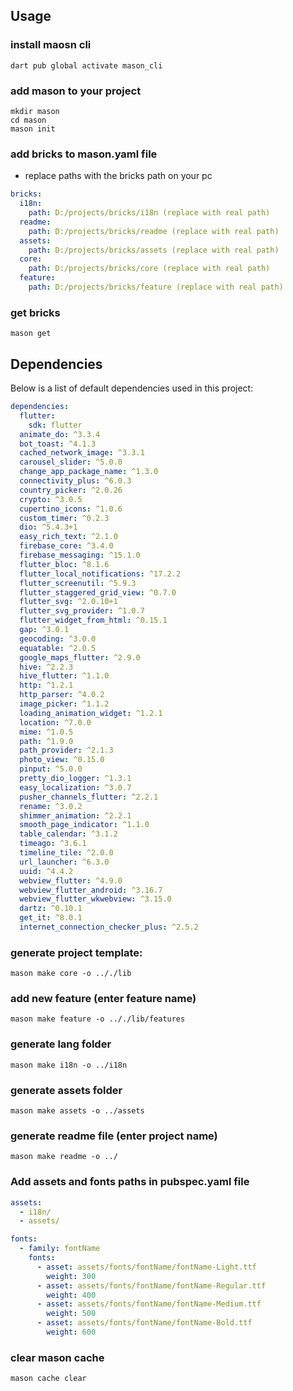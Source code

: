 ## Usage

### install maosn cli

```shell
dart pub global activate mason_cli
```

### add mason to your project

```shell
mkdir mason
cd mason
mason init
```

### add bricks to mason.yaml file

- replace paths with the bricks path on your pc

```yaml
bricks:
  i18n:
    path: D:/projects/bricks/i18n (replace with real path)
  readme:
    path: D:/projects/bricks/readme (replace with real path)
  assets:
    path: D:/projects/bricks/assets (replace with real path)
  core:
    path: D:/projects/bricks/core (replace with real path)
  feature:
    path: D:/projects/bricks/feature (replace with real path)
```

### get bricks

```shell
mason get
```

## Dependencies

Below is a list of default dependencies used in this project:

```yaml
dependencies:
  flutter:
    sdk: flutter
  animate_do: ^3.3.4
  bot_toast: ^4.1.3
  cached_network_image: ^3.3.1
  carousel_slider: ^5.0.0
  change_app_package_name: ^1.3.0
  connectivity_plus: ^6.0.3
  country_picker: ^2.0.26
  crypto: ^3.0.5
  cupertino_icons: ^1.0.6
  custom_timer: ^0.2.3
  dio: ^5.4.3+1
  easy_rich_text: ^2.1.0
  firebase_core: ^3.4.0
  firebase_messaging: ^15.1.0
  flutter_bloc: ^8.1.6
  flutter_local_notifications: ^17.2.2
  flutter_screenutil: ^5.9.3
  flutter_staggered_grid_view: ^0.7.0
  flutter_svg: ^2.0.10+1
  flutter_svg_provider: ^1.0.7
  flutter_widget_from_html: ^0.15.1
  gap: ^3.0.1
  geocoding: ^3.0.0
  equatable: ^2.0.5
  google_maps_flutter: ^2.9.0
  hive: ^2.2.3
  hive_flutter: ^1.1.0
  http: ^1.2.1
  http_parser: ^4.0.2
  image_picker: ^1.1.2
  loading_animation_widget: ^1.2.1
  location: ^7.0.0
  mime: ^1.0.5
  path: ^1.9.0
  path_provider: ^2.1.3
  photo_view: ^0.15.0
  pinput: ^5.0.0
  pretty_dio_logger: ^1.3.1
  easy_localization: ^3.0.7
  pusher_channels_flutter: ^2.2.1
  rename: ^3.0.2
  shimmer_animation: ^2.2.1
  smooth_page_indicator: ^1.1.0
  table_calendar: ^3.1.2
  timeago: ^3.6.1
  timeline_tile: ^2.0.0
  url_launcher: ^6.3.0
  uuid: ^4.4.2
  webview_flutter: ^4.9.0
  webview_flutter_android: ^3.16.7
  webview_flutter_wkwebview: ^3.15.0
  dartz: ^0.10.1
  get_it: ^8.0.1
  internet_connection_checker_plus: ^2.5.2
```

### generate project template:

```shell
mason make core -o .././lib
```

### add new feature (enter feature name)

```shell
mason make feature -o .././lib/features
```

### generate lang folder

```shell
mason make i18n -o ../i18n
```

### generate assets folder

```shell
mason make assets -o ../assets
```

### generate readme file (enter project name)

```shell
mason make readme -o ../
```

### Add assets and fonts paths in pubspec.yaml file

```yaml
assets:
  - i18n/
  - assets/

fonts:
  - family: fontName
    fonts:
      - asset: assets/fonts/fontName/fontName-Light.ttf
        weight: 300
      - asset: assets/fonts/fontName/fontName-Regular.ttf
        weight: 400
      - asset: assets/fonts/fontName/fontName-Medium.ttf
        weight: 500
      - asset: assets/fonts/fontName/fontName-Bold.ttf
        weight: 600
```

### clear mason cache

```shell
mason cache clear
```
